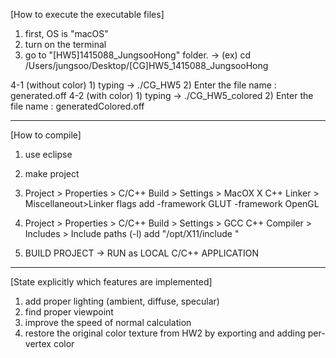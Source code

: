 

[How to execute the executable files]

1. first, OS is "macOS"
2. turn on the terminal
3. go to "[HW5]1415088_JungsooHong" folder. -> (ex) cd /Users/jungsoo/Desktop/\[CG\]HW5_1415088_JungsooHong

4-1 (without color) 
	1) typing -> ./CG_HW5
	2) Enter the file name :  generated.off
4-2 (with color)
	1) typing -> ./CG_HW5_colored
	2) Enter the file name : generatedColored.off


------------------------------------------------------------------------------------------
 

[How to compile]

1. use eclipse
2. make project
3. Project > Properties > C/C++ Build > Settings > MacOX X C++ Linker > Miscellaneout>Linker flags 
   add 
   -framework GLUT -framework OpenGL
4. Project > Properties > C/C++ Build > Settings > GCC C++ Compiler > Includes > Include paths (-l) 
   add 
   "/opt/X11/include "

5. BUILD PROJECT -> RUN as LOCAL C/C++ APPLICATION


------------------------------------------------------------------------------------------


[State explicitly which features are implemented]

1. add proper lighting (ambient, diffuse, specular)
2. find proper viewpoint
3. improve the speed of normal calculation 
4. restore the original color texture from HW2 by exporting and adding per-vertex color

